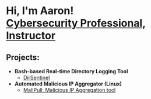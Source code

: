 <h1>Hi, I'm Aaron! <br/> <a href="https://www.linkedin.com/in/aaronfitzpatrick-itsec/">Cybersecurity Professional</a>, <a href="https://www.linkedin.com/in/aaronfitzpatrick-itsec">Instructor</a>

<h2>Projects:</h2>

- <b>Bash-based Real-time Directory Logging Tool</b>
  - [DirSentinel](https://github.com/Aaroncycycy/DirSentinel)
- <b>Automated Malicious IP Aggregator (Linux) </b>
  - [MalIPull: Malicious IP Aggregation tool](https://github.com/Aaroncycycy/MalIPull) <b><i></b></i>

